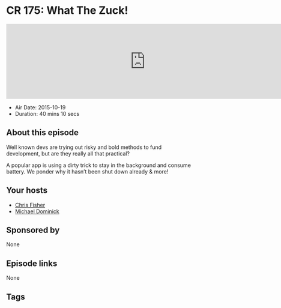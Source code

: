 # CR 175: What The Zuck!

<iframe src="https://player.fireside.fm/v2/MLf2ZzhC+mK2-9bgJ?theme=dark" width="740" height="200" frameborder="0" scrolling="no"></iframe>

* Air Date: 2015-10-19
* Duration: 40 mins 10 secs

## About this episode

Well known devs are trying out risky and bold methods to fund development, but are they really all that practical?

A popular app is using a dirty trick to stay in the background and consume battery. We ponder why it hasn’t been shut down already & more!

## Your hosts
* [Chris Fisher](https://coder.show/hosts/chrislas)
* [Michael Dominick](https://coder.show/hosts/michael)

## Sponsored by

None



## Episode links

None



## Tags

